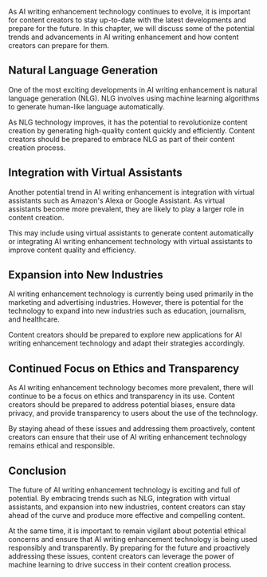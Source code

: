 
As AI writing enhancement technology continues to evolve, it is important for content creators to stay up-to-date with the latest developments and prepare for the future. In this chapter, we will discuss some of the potential trends and advancements in AI writing enhancement and how content creators can prepare for them.

Natural Language Generation
---------------------------

One of the most exciting developments in AI writing enhancement is natural language generation (NLG). NLG involves using machine learning algorithms to generate human-like language automatically.

As NLG technology improves, it has the potential to revolutionize content creation by generating high-quality content quickly and efficiently. Content creators should be prepared to embrace NLG as part of their content creation process.

Integration with Virtual Assistants
-----------------------------------

Another potential trend in AI writing enhancement is integration with virtual assistants such as Amazon's Alexa or Google Assistant. As virtual assistants become more prevalent, they are likely to play a larger role in content creation.

This may include using virtual assistants to generate content automatically or integrating AI writing enhancement technology with virtual assistants to improve content quality and efficiency.

Expansion into New Industries
-----------------------------

AI writing enhancement technology is currently being used primarily in the marketing and advertising industries. However, there is potential for the technology to expand into new industries such as education, journalism, and healthcare.

Content creators should be prepared to explore new applications for AI writing enhancement technology and adapt their strategies accordingly.

Continued Focus on Ethics and Transparency
------------------------------------------

As AI writing enhancement technology becomes more prevalent, there will continue to be a focus on ethics and transparency in its use. Content creators should be prepared to address potential biases, ensure data privacy, and provide transparency to users about the use of the technology.

By staying ahead of these issues and addressing them proactively, content creators can ensure that their use of AI writing enhancement technology remains ethical and responsible.

Conclusion
----------

The future of AI writing enhancement technology is exciting and full of potential. By embracing trends such as NLG, integration with virtual assistants, and expansion into new industries, content creators can stay ahead of the curve and produce more effective and compelling content.

At the same time, it is important to remain vigilant about potential ethical concerns and ensure that AI writing enhancement technology is being used responsibly and transparently. By preparing for the future and proactively addressing these issues, content creators can leverage the power of machine learning to drive success in their content creation process.
